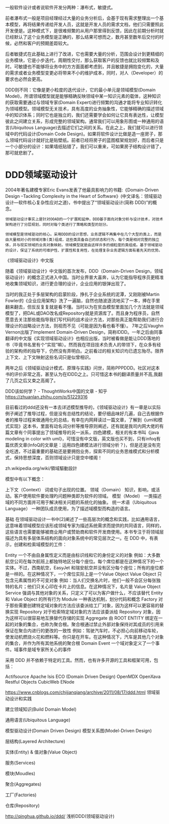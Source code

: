 







一般软件设计或者说软件开发分两种：瀑布式，敏捷式。

前者瀑布式一般是项目经理经过大量的业务分析后，会基于现有需求整理出一个基本模型，再将结果传递给开发人员，这就是开发人员的需求文档，他们只需要照此开发便是。这种模式下，是很难频繁的从用户那里得到反馈，因此在前期分析时就已经默认了这个业务模型是正确的，那么结果可想而之，数月甚至数年后交付的时候，必然和客户的预期差距较大。

后者敏捷式在此基础上进行了改进，它也需要大量的分析，范围会设计到更精细的业务模块，它是小步迭代，周期性交付，那么获取客户的反馈也就比较频繁和及时。可敏捷也不能够将业务中的方方面面都考虑到，并且敏捷是拥抱变化的，大量的需求或者业务模型变更必将带来不小的维护成本，同时，对人（Developer）的要求也必然会更高。

DDD则不同：它像是更小粒度的迭代设计，它的最小单元是领域模型(Domain Model)，所谓领域模型就是能够精确反映领域中某一知识元素的载体，这种知识的获取需要通过与领域专家(Domain Expert)进行频繁的沟通才能将专业知识转化为领域模型。领域模型无关技术，具有高度的业务抽象性，它能够精确的描述领域中的知识体系；同时它也是独立的，我们还需要学会如何让它具有表达性，让模型彼此之间建立关系，形成完整的领域架构。通常我们可以用象形图或一种通用的语言(Ubiquitous Language)去描述它们之间的关系。在此之上，我们就可以进行领域中的代码设计(Domain Code Design)。如果将软件设计比做是造一座房子，那么领域代码设计就好比是贴壁纸。前者已经将房子的蓝图框架规划好，而后者只是一个小部分的设计：如果墙纸贴错了，我们可以重来，可如果房子结构设计错了，那可就悲剧了。

# DDD领域驱动设计
2004年著名建模专家Eric Evans发表了他最具影响力的书籍:《Domain-Driven Design –Tackling Complexity in the Heart of Software》(中文译名：领域驱动设计—软件核心复杂性应对之道)，书中提出了“领域驱动设计(简称 DDD)”的概念。

	领域驱动设计事实上是针对OOAD的一个扩展和延伸，DDD基于面向对象分析与设计技术，对技术架构进行了分层规划，同时对每个类进行了策略和类型的划分。 

	领域模型是领域驱动的核心。采用DDD的设计思想，业务逻辑不再集中在几个大型的类上，而是由大量相对小的领域对象(类)组成，这些类具备自己的状态和行为，每个类是相对完整的独立体，并与现实领域的业务对象映射。领域模型就是由这样许多的细粒度的类组成。基于领域驱动的设计，保证了系统的可维护性、扩展性和复用性，在处理复杂业务逻辑方面有着先天的优势。



《领域驱动设计》中文版



随着《领域驱动设计》中文版的首次发布，DDD（Domain-Driven Design，领域驱动设计）的概念正式进入中国。当时业界普大喜奔，认为它能指导程序员更精准地收集领域知识，进行更合理的设计，企业应用的银弹出现了。

当时的我正处于多层架构的启蒙阶段，挣扎于企业系统的泥潭，又刚刚被Martin Fowler的《企业应用架构》洗了一遍脑，自然也随波逐流地买了一本，捧在手里翻来翻去，但反反复复就是看不懂。当时以为在贫血模型里面加几个方法就是领域模型了，把DAL或DAO改名成Repository就是资源库了。而且身为程序员，自然愿意去关注那些能指导我们写代码的战术设计方法，对那些真正能帮助我们进行合理设计的战略设计方法，则视而不见（可能是因为看也看不懂）。
7年之后Vaughn Vernon出版了Implement Domain-Driven Design，简称IDDD。一年之后由同事翻译的中文版《实现领域驱动设计》也相应出版，当时被看做是能让DDD落地的书（毕竟书名里有个“实现”嘛）。然而我在项目技术负责人的带领下，在众多有经验的架构师的指导下，仍然没有弄明白。之前看过的相关知识均已遗忘殆尽。限界上下文、上下文映射这些名词只是似曾相识。

两年之后《领域驱动设计模式、原理与实践》问世，简称PPPDDD。社区对这本书的评价非常之高，甚至认为在IDDD之上。只可惜这本书的翻译质量并不高,我翻了几页之后又束之高阁了。


DDD该如何学？ - ThoughtWorks中国的文章 - 知乎
https://zhuanlan.zhihu.com/p/51229316



目前看过的ddd还没有一本去详述模型推导的，《领域驱动设计》有一章是以实际例子阐述了推导过程，但是没有总结性的结论，要仔细品味好几遍，自己去根据作者的推导过程来做通用化的总结，有幸在内网拜读过一篇文章，了解到《uml和模式实现》这本书，里面有动名词分析等推导原则阐述，还有就是我司内网大佬的有篇文章有个同事提出了领域推导的另一派系，四色建模，相关的有本书叫《java modeling in color with uml》，可惜没有中文版，英文版也买不到，只有infoq有篇优质文章(InfoQ的文章是：运用四色建模法进行领域分析？)，但是还是没有完全吃透，不过最重要的基础还是要拥抱业务，探索不同的业务思维模式和分析模式，保持思想深度，否则领域设计只是空中楼阁！







zh.wikipedia.org/wiki/領域驅動設計



模型中有以下概念：

上下文（Context）
词或句子出现的位置。
领域（Domain）
知识，影响，或活动。客户使用软件要处理旳问题种类即为软件的领域。
模型（Model）
一类描述域的不同方面并可用于解决相关问题的系统化的抽象。
统一术语（Ubiquitous Language）
一种团队成员使用，为了描述域模型而构造的语言。



基础
在领域驱动设计一书中[2]阐述了一些高层次的概念和实践，比如通用语言，这意味着领域模型应该形成领域专家为描述系统需求而提供的共同语言，同样的，这些语言也需要能够被商业用户或赞助商和软件开发商使用。本书专注于将领域层描述为具有多层体系结构的面向对象系统中的常见层次之一。在 DDD 中，有表示，创建和检索域模型的工件：

Entity
一个不由自身属性定义而是由标识线和它的身份定义的对象
例如：大多数航空公司在每次航班上都独特地区分每个座位。每个席位都是在这种情况下的一个实体。不过，西南航空，EasyJet 和瑞安航空并没有区分每个座位；所有的座位都是一样的。在这种情况下，一个席位实际上是一个Value Object
Value Object
只包含元素属性的不可变对象
例如：当人们交换名片时，他们一般不会区分每张独特的名片；他们只关心印在卡片上的信息。在这种情况下，名片是 Value Object
Service
强调与其他对象的关系，只定义了可以为客户做什么，不应该替代 Entity 和 Value Object 的所有行为
Module
一种表达机制，划分代码和概念
Factory
对于那些需要创建特定域对象的方法应该委派给工厂对象，因为这样可以更容易的替换实现
Repository
对于检索特定域对象的方法应该委派给 Repository 对象，因为这样可以很容易地互换替代存储的实现
Aggregate
由 ROOT ENTITY 绑定在一起的对象的集合，也称为聚合根。聚合根通过禁止外部对象保持对其成员的引用来保证在聚合内进行的更改的一致性
例如：驾驶汽车时，不必担心向前移动车轮，使发动机燃烧火花和燃料等。你只是在开车。在这种情况下，汽车是其他几个对象的集合，并作为所有其他系统的聚合根
Domain Event
一个域对象定义了一个事件。域事件是域专家所关心的事件


采用 DDD 并不依赖于特定的工具。然而，也有许多开源的工具和框架可用，包括：

Actifsource
Apache Isis
ECO (Domain Driven Design)
OpenMDX
OpenXava
Restful Objects
CubicWeb
ENode



https://www.cnblogs.com/chijianqiang/archive/2011/08/17/ddd.html  领域驱动设计和实践





建立领域知识(Build Domain Model)



通用语言(Ubiquitous Language)



模型驱动设计(Domain Driven Design)
模型关系图(Model-Driven Design)






层结构(Layered Architecture)



实体(Entity) & 值对象(Value Object)



服务(Services)

模块(Moudles)


聚合(Aggregates)



工厂(Factories)










仓库(Repository)





http://qinghua.github.io/ddd/  浅析DDD(领域驱动设计)








